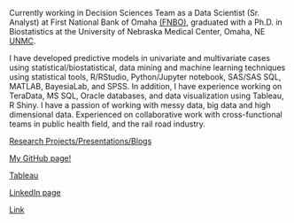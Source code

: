 Currently working in Decision Sciences Team as a Data Scientist (Sr. Analyst) at First National Bank of Omaha [(FNBO)](https://www.fnbo.com/), graduated with a Ph.D. in Biostatistics at the University of Nebraska Medical Center, Omaha, NE [UNMC](https://www.unmc.edu/publichealth/departments/biostatistics/). 

I have developed predictive models in univariate and multivariate cases using statistical/biostatistical, data mining and machine learning techniques using statistical tools, R/RStudio, Python/Jupyter notebook, SAS/SAS SQL, MATLAB, BayesiaLab, and SPSS. In addition, I have experience working on TeraData, MS SQL, Oracle databases, and data visualization using Tableau, R Shiny.  I have a passion of working with messy data, big data and high dimensional data. Experienced on collaborative work with cross-functional teams in public health field, and the rail road industry.  

[Research Projects/Presentations/Blogs](https://niroshar.github.io/My-Profile/links/Professional.html)

[My GitHub page!](https://github.com/niroshar?tab=repositories)

[Tableau](https://public.tableau.com/profile/nirosha.p.rathnayake#!/)

[LinkedIn page](https://www.linkedin.com/in/nirosha-rathnayake-89501385/)

[Link](https://niroshar.github.io/My-Profile/)




